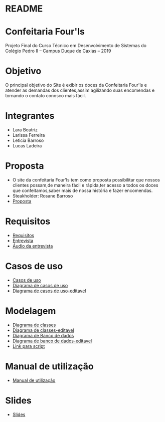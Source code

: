 # README

# Confeitaria Four'ls
 Projeto Final do Curso Técnico em Desenvolvimento de Sistemas do Colégio Pedro II – Campus Duque de Caxias – 2019

 # Objetivo
 O principal objetivo do Site é exibir os doces da Confeitaria
 Four'ls e atender as demandas dos clientes,assim agilizando suas encomendas e tornando o contato conosco mais fácil.

# Integrantes 

+ Lara Beatriz 
+ Larissa Ferreira
+ Leticia Barroso
+ Lucas Ladeira 

# Proposta

 + O site da confeitaria Four'ls tem como proposta possibilitar que nossos clientes possam,de maneira fácil e rápida,ter acesso a todos os doces que confeitamos,saber mais de nossa história e fazer encomendas.
 + Steakholder: Rosane Barroso 
 + [Proposta](https://github.com/cp2-dc-info-projeto-final/confeitaria-four-ls/blob/master/documenta%C3%A7%C3%A3o/proposta.md)

 # Requisitos

 + [Requisitos](https://github.com/cp2-dc-info-projeto-final/confeitaria-four-ls/blob/master/documenta%C3%A7%C3%A3o/Requisitos.md)
 + [Entrevista](https://github.com/cp2-dc-info-projeto-final/confeitaria-four-ls/blob/master/documenta%C3%A7%C3%A3o/entrevista.md)
 + [Áudio da entrevista](https://github.com/cp2-dc-info-projeto-final/confeitaria-four-ls/blob/master/documenta%C3%A7%C3%A3o/Entrevista.mp3)

 # Casos de uso 

 +  [Casos de uso](https://github.com/cp2-dc-info-projeto-final/confeitaria-four-ls/blob/master/documenta%C3%A7%C3%A3o/Untitled%20Diagram%20(3).html)
 +  [ Diagrama de casos de uso](https://github.com/cp2-dc-info-projeto-final/confeitaria-four-ls/blob/master/documenta%C3%A7%C3%A3o/diagramaDeCasosDeUso.png)
 + [Diagrama de casos de uso-editavel](https://github.com/cp2-dc-info-projeto-final/confeitaria-four-ls/blob/master/documentação/diagramaDeCasosDeUsoEditavel.html)

 # Modelagem
 + [Diagrama de classes](https://github.com/cp2-dc-info-projeto-final/confeitaria-four-ls/blob/master/documenta%C3%A7%C3%A3o/diagramaDeClasses.png)
 + [Diagrama de classes-editavel](https://github.com/Larabms/Confeitaria-Four-L-s/blob/master/Diagrama%20editavel.html)
 + [Diagrama de Banco de dados](https://github.com/cp2-dc-info-projeto-final/confeitaria-four-ls/blob/master/documenta%C3%A7%C3%A3o/diagramaDeBancoDeDados.png)
 + [Diagrama de banco de dados-editavel](https://github.com/cp2-dc-info-projeto-final/confeitaria-four-ls/edit/master/documentação/diagramaDeBancodeDadoseditavel.html)
 + [Link para script](https://github.com/cp2-dc-info-projeto-final/confeitaria-four-ls/blob/master/schema.sql) 

# Manual de utilização
 + [Manual de utilização](https://github.com/cp2-dc-info-projeto-final/confeitaria-four-ls/blob/master/documenta%C3%A7%C3%A3o/Manual.md)  
 
 # Slides

 + [Slides](https://github.com/cp2-dc-info-projeto-final/confeitaria-four-ls/blob/master/documenta%C3%A7%C3%A3o/slide.pdf)
